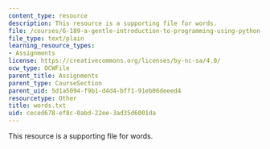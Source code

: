 ```yaml
---
content_type: resource
description: This resource is a supporting file for words.
file: /courses/6-189-a-gentle-introduction-to-programming-using-python-january-iap-2011/ceced678ef8c0abd22ee3ad35d6001da_words.txt
file_type: text/plain
learning_resource_types:
- Assignments
license: https://creativecommons.org/licenses/by-nc-sa/4.0/
ocw_type: OCWFile
parent_title: Assignments
parent_type: CourseSection
parent_uid: 5d1a5094-f9b1-d4d4-bff1-91eb06deeed4
resourcetype: Other
title: words.txt
uid: ceced678-ef8c-0abd-22ee-3ad35d6001da
---
```

This resource is a supporting file for words.